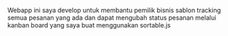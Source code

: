 Webapp ini saya develop untuk membantu pemilik bisnis sablon tracking semua pesanan yang ada dan dapat mengubah status pesanan melalui kanban board yang saya buat menggunakan sortable.js
